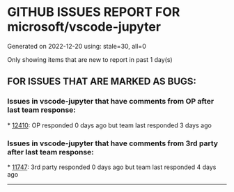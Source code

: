 
# GITHUB ISSUES REPORT FOR microsoft/vscode-jupyter


Generated on 2022-12-20 using: stale=30, all=0


Only showing items that are new to report in past 1 day(s)


## FOR ISSUES THAT ARE MARKED AS BUGS:


### Issues in vscode-jupyter that have comments from OP after last team response:


\* [12410](https://github.com/microsoft/vscode-jupyter/issues/12410 "intellisense not working in ipynb files, only in .py files "): OP responded 0 days ago but team last responded 3 days ago

### Issues in vscode-jupyter that have comments from 3rd party after last team response:


\* [11747](https://github.com/microsoft/vscode-jupyter/issues/11747 "When I click Run All, only the first cell run, the rest says notebook controller is DISPOSED.  View Jupyter log for further details."): 3rd party responded 0 days ago but team last responded 4 days ago

---
